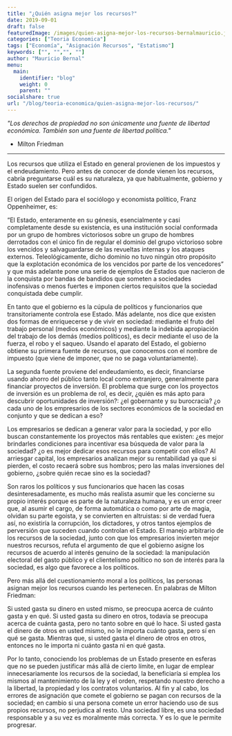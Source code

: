 ```yaml
---
title: "¿Quién asigna mejor los recursos?"
date: 2019-09-01
draft: false
featuredImage: /images/quien-asigna-mejor-los-recursos-bernalmauricio.jpg
categories: ["Teoria Economica"]
tags: ["Economía", "Asignación Recursos", "Estatismo"]
keywords: ["", "","", ""]
author: "Mauricio Bernal"
menu:
  main:
    identifier: "blog"
    weight: 0 
    parent: ""
socialshare: true
url: "/blog/teoria-economica/quien-asigna-mejor-los-recursos/"
---
```


*"Los derechos de propiedad no son únicamente una fuente de libertad económica. También son una fuente de libertad política."* 

- Milton Friedman

---

Los recursos que utiliza el Estado en general provienen de los impuestos y el endeudamiento. Pero antes de conocer de donde vienen los recursos, cabría preguntarse cuál es su naturaleza, ya que habitualmente, gobierno y Estado suelen ser confundidos.

El origen del Estado para el sociólogo y economista político, Franz Oppenheimer, es:

“El Estado, enteramente en su génesis, esencialmente y casi completamente desde su existencia, es una institución social conformada por un grupo de hombres victoriosos sobre un grupo de hombres derrotados con el único fin de regular el dominio del grupo victorioso sobre los vencidos y salvaguardarse de las revueltas internas y los ataques externos. Teleológicamente, dicho dominio no tuvo ningún otro propósito que la explotación económica de los vencidos por parte de los vencedores” y que más adelante pone una serie de ejemplos de Estados que nacieron de la conquista por bandas de bandidos que someten a sociedades inofensivas o menos fuertes e imponen ciertos requisitos que la sociedad conquistada debe cumplir.

En tanto que el gobierno es la cúpula de políticos y funcionarios que transitoriamente controla ese Estado. Más adelante, nos dice que existen dos formas de enriquecerse y de vivir en sociedad: mediante el fruto del trabajo personal (medios económicos) y mediante la indebida apropiación del trabajo de los demás (medios políticos), es decir mediante el uso de la fuerza, el robo y el saqueo. Usando el aparato del Estado, el gobierno obtiene su primera fuente de recursos, que conocemos con el nombre de impuesto (que viene de imponer, que no se paga voluntariamente).

La segunda fuente proviene del endeudamiento, es decir, financiarse usando ahorro del público tanto local como extranjero, generalmente para financiar proyectos de inversión. El problema que surge con los proyectos de inversión es un problema de rol, es decir, ¿quién es más apto para descubrir oportunidades de inversión?: ¿el gobernante y su burocracia? ¿o cada uno de los empresarios de los sectores económicos de la sociedad en conjunto y que se dedican a eso?

Los empresarios se dedican a generar valor para la sociedad, y por ello buscan constantemente los proyectos más rentables que existen: ¿es mejor brindarles condiciones para incentivar esa búsqueda de valor para la sociedad? ¿o es mejor dedicar esos recursos para competir con ellos? Al arriesgar capital, los empresarios analizan mejor su rentabilidad ya que si pierden, el costo recaerá sobre sus hombros; pero las malas inversiones del gobierno, ¿sobre quién recae sino es la sociedad?

Son raros los políticos y sus funcionarios que hacen las cosas desinteresadamente, es mucho más realista asumir que les concierne su propio interés porque es parte de la naturaleza humana, y es un error creer que, al asumir el cargo, de forma automática o como por arte de magia, olvidan su parte egoísta, y se convierten en altruistas: si de verdad fuera así, no existiría la corrupción, los dictadores, y otros tantos ejemplos de perversión que suceden cuando controlan el Estado. El manejo arbitrario de los recursos de la sociedad, junto con que los empresarios invierten mejor nuestros recursos, refuta el argumento de que el gobierno asigne los recursos de acuerdo al interés genuino de la sociedad: la manipulación electoral del gasto público y el clientelismo político no son de interés para la sociedad, es algo que favorece a los políticos.

Pero más allá del cuestionamiento moral a los políticos, las personas asignan mejor los recursos cuando les pertenecen. En palabras de Milton Friedman:

Si usted gasta su dinero en usted mismo, se preocupa acerca de cuánto gasta y en qué. Si usted gasta su dinero en otros, todavía se preocupa acerca de cuánta gasta, pero no tanto sobre en qué lo hace. Si usted gasta el dinero de otros en usted mismo, no le importa cuánto gasta, pero sí en qué se gasta. Mientras que, si usted gasta el dinero de otros en otros, entonces no le importa ni cuánto gasta ni en qué gasta.

Por lo tanto, conociendo los problemas de un Estado presente en esferas que no se pueden justificar más allá de cierto límite, en lugar de emplear innecesariamente los recursos de la sociedad, la beneficiaría si emplea los mismos al mantenimiento de la ley y el orden, respetando nuestro derecho a la libertad, la propiedad y los contratos voluntarios. Al fin y al cabo, los errores de asignación que comete el gobierno se pagan con recursos de la sociedad; en cambio si una persona comete un error haciendo uso de sus propios recursos, no perjudica al resto. Una sociedad libre, es una sociedad responsable y a su vez es moralmente más correcta. Y es lo que le permite progresar.

